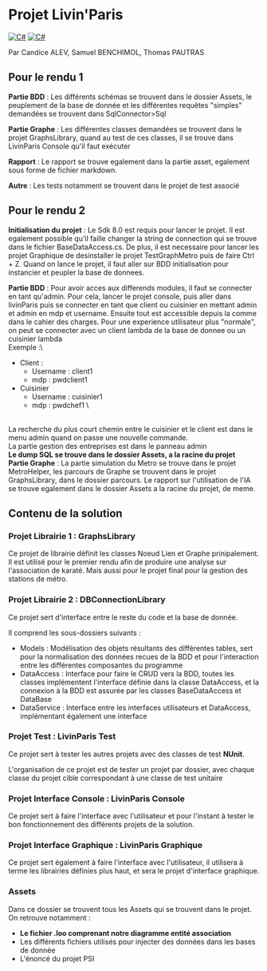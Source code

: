 # Projet Livin'Paris
[![C#](https://img.shields.io/badge/C%23-youlike?label=Language)](https://img.shields.io/badge/C%23-youlike?label=Language)
[![C#](https://img.shields.io/badge/.NET-youlike?logoColor=%23b024b3&label=Framework&color=%23b024b3
)](https://img.shields.io/badge/.NET-youlike?logoColor=%23b024b3&label=Framework&color=%23b024b3
)

Par Candice ALEV, Samuel BENCHIMOL, Thomas PAUTRAS

## Pour le rendu 1

**Partie BDD** : Les différents schémas se trouvent dans le dossier Assets,
le peuplement de la base de donnée et les différentes requêtes "simples" demandées se trouvent dans
SqlConnector>Sql

**Partie Graphe** : Les différentes classes demandées se trouvent dans le projet
GraphsLibrary, quand au test de ces classes, il se trouve dans LivinParis Console qu'il faut exécuter

**Rapport** : Le rapport se trouve egalement dans la partie asset, egalement sous forme de fichier markdown.

**Autre** : Les tests notamment se trouvent dans le projet de test associé

## Pour le rendu 2

**Initialisation du projet** : Le Sdk 8.0 est requis pour lancer le projet. Il est egalement possible qu'il faille changer la string
de connection qui se trouve dans le fichier BaseDataAccess.cs. De plus, il est necessaire pour lancer les projet Graphique
de desinstaller le projet TestGraphMetro puis de faire Ctrl + Z.
Quand on lance le projet, il faut aller sur BDD initialisation pour instancier et peupler la base de donnees.

**Partie BDD** : Pour avoir acces aux differends modules, il faut se connecter en tant qu'admin. Pour cela, lancer le projet console,
puis aller dans livinParis puis se connecter en tant que client ou cuisinier en mettant admin et admin en mdp et username.
Ensuite tout est accessible depuis la comme dans le cahier des charges.
Pour une experience utilisateur plus "normale", on peut se connecter avec un client lambda de la base de donnee ou un cuisinier lambda\
Exemple :\
- Client :
  - Username : client1
  - mdp : pwdclient1
- Cuisinier
  - Username : cuisinier1
  - mdp : pwdchef1 \

\
La recherche du plus court chemin entre le cuisinier et le client est dans le menu admin quand on passe une nouvelle commande. \
La partie gestion des entreprises est dans le panneau admin \
**Le dump SQL se trouve dans le dossier Assets, a la racine du projet** \
**Partie Graphe** : La partie simulation du Metro se trouve dans le projet MetroHelper, les parcours de Graphe se trouvent dans le
projet GraphsLibrary, dans le dossier parcours. Le rapport sur l'utilisation de l'IA se trouve egalement dans le dossier Assets a la racine du projet, de meme.

## Contenu de la solution

### Projet Librairie 1 : GraphsLibrary

Ce projet de librairie définit les classes Noeud Lien et Graphe prinipalement. Il est utilisé pour le premier rendu afin de produire une analyse sur l'association de karaté.
Mais aussi pour le projet final pour la gestion des stations de métro.

### Projet Librairie 2 : DBConnectionLibrary

Ce projet sert d'interface entre le reste du code et la base de donnée.

Il comprend les sous-dossiers suivants :

- Models : Modélisation des objets résultants des différentes tables, sert pour la normalisation des données recues de la BDD et pour l'interaction entre les différentes composantes du programme
- DataAccess : Interface pour faire le CRUD vers la BDD, toutes les classes implémentent l'interface définie dans la classe DataAccess, et la connexion à la BDD est assurée par les classes BaseDataAccess et DataBase
- DataService : Interface entre les interfaces utilisateurs et DataAccess, implémentant également une interface

### Projet Test : LivinParis Test

Ce projet sert à tester les autres projets avec des classes de test **NUnit**.

L'organisation de ce projet est de tester un projet par dossier, avec chaque classe du projet cible correspondant à une classe de test unitaire

### Projet Interface Console : LivinParis Console

Ce projet sert à faire l'interface avec l'utilisateur et pour l'instant à tester le bon fonctionnement des différents projets de la solution.

### Projet Interface Graphique : LivinParis Graphique

Ce projet sert également à faire l'interface avec l'utilisateur, il utilisera à terme les librairies définies plus haut, et sera le projet d'interface graphique.

### Assets

Dans ce dossier se trouvent tous les Assets qui se trouvent dans le projet.
On retrouve notamment :
- **Le fichier .loo comprenant notre diagramme entité association**
- Les différents fichiers utilisés pour injecter des données dans les bases de donnée
- L'énoncé du projet PSI